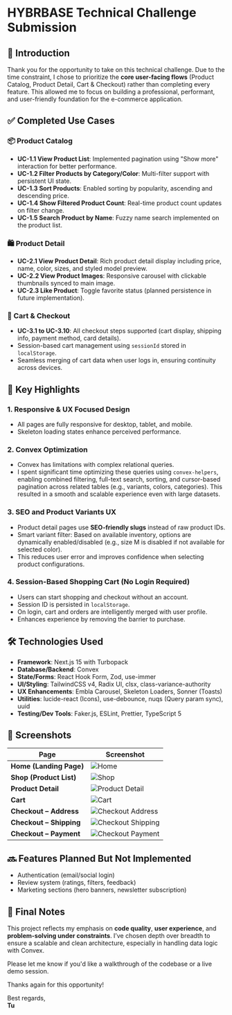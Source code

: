 # HYBRBASE Technical Challenge Submission

## 👋 Introduction

Thank you for the opportunity to take on this technical challenge. Due to the time constraint, I chose to prioritize the **core user-facing flows** (Product Catalog, Product Detail, Cart & Checkout) rather than completing every feature. This allowed me to focus on building a professional, performant, and user-friendly foundation for the e-commerce application.

## ✅ Completed Use Cases

### 📦 Product Catalog

- **UC-1.1 View Product List**: Implemented pagination using "Show more" interaction for better performance.
- **UC-1.2 Filter Products by Category/Color**: Multi-filter support with persistent UI state.
- **UC-1.3 Sort Products**: Enabled sorting by popularity, ascending and descending price.
- **UC-1.4 Show Filtered Product Count**: Real-time product count updates on filter change.
- **UC-1.5 Search Product by Name**: Fuzzy name search implemented on the product list.

### 🛍️ Product Detail

- **UC-2.1 View Product Detail**: Rich product detail display including price, name, color, sizes, and styled model preview.
- **UC-2.2 View Product Images**: Responsive carousel with clickable thumbnails synced to main image.
- **UC-2.3 Like Product**: Toggle favorite status (planned persistence in future implementation).

### 🛒 Cart & Checkout

- **UC-3.1 to UC-3.10**: All checkout steps supported (cart display, shipping info, payment method, card details).
- Session-based cart management using `sessionId` stored in `localStorage`.
- Seamless merging of cart data when user logs in, ensuring continuity across devices.

## 🚀 Key Highlights

### 1. **Responsive & UX Focused Design**

- All pages are fully responsive for desktop, tablet, and mobile.
- Skeleton loading states enhance perceived performance.

### 2. **Convex Optimization**

- Convex has limitations with complex relational queries.
- I spent significant time optimizing these queries using `convex-helpers`, enabling combined filtering, full-text search, sorting, and cursor-based pagination across related tables (e.g., variants, colors, categories). This resulted in a smooth and scalable experience even with large datasets.

### 3. **SEO and Product Variants UX**

- Product detail pages use **SEO-friendly slugs** instead of raw product IDs.
- Smart variant filter: Based on available inventory, options are dynamically enabled/disabled (e.g., size M is disabled if not available for selected color).
- This reduces user error and improves confidence when selecting product configurations.

### 4. **Session-Based Shopping Cart (No Login Required)**

- Users can start shopping and checkout without an account.
- Session ID is persisted in `localStorage`.
- On login, cart and orders are intelligently merged with user profile.
- Enhances experience by removing the barrier to purchase.

## 🛠️ Technologies Used

- **Framework**: Next.js 15 with Turbopack
- **Database/Backend**: Convex
- **State/Forms**: React Hook Form, Zod, use-immer
- **UI/Styling**: TailwindCSS v4, Radix UI, clsx, class-variance-authority
- **UX Enhancements**: Embla Carousel, Skeleton Loaders, Sonner (Toasts)
- **Utilities**: lucide-react (Icons), use-debounce, nuqs (Query param sync), uuid
- **Testing/Dev Tools**: Faker.js, ESLint, Prettier, TypeScript 5

## 📸 Screenshots

| Page                    | Screenshot                                                       |
| ----------------------- | ---------------------------------------------------------------- |
| **Home (Landing Page)** | ![Home](./public/screenshots/home.png)                           |
| **Shop (Product List)** | ![Shop](./public/screenshots/shop.png)                           |
| **Product Detail**      | ![Product Detail](./public/screenshots/product-detail.png)       |
| **Cart**                | ![Cart](./public/screenshots/cart.png)                           |
| **Checkout – Address**  | ![Checkout Address](./public/screenshots/checkout-address.png)   |
| **Checkout – Shipping** | ![Checkout Shipping](./public/screenshots/checkout-shipping.png) |
| **Checkout – Payment**  | ![Checkout Payment](./public/screenshots/checkout-payment.png)   |

## 🔜 Features Planned But Not Implemented

- Authentication (email/social login)
- Review system (ratings, filters, feedback)
- Marketing sections (hero banners, newsletter subscription)

## 🤝 Final Notes

This project reflects my emphasis on **code quality**, **user experience**, and **problem-solving under constraints**. I’ve chosen depth over breadth to ensure a scalable and clean architecture, especially in handling data logic with Convex.

Please let me know if you'd like a walkthrough of the codebase or a live demo session.

Thanks again for this opportunity!

Best regards,  
**Tu**
